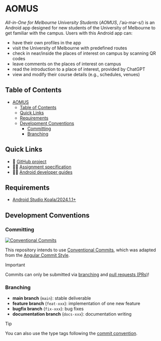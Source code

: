 # AOMUS

_All-in-One for Melbourne University Students_ (_AOMUS_, /ˈau̇-mər-s/) is an Android app designed for new students of the University of Melbourne to get familiar with the campus. Users with this Android app can:

- have their own profiles in the app
- visit the University of Melbourne with predefined routes
- check in near/inside the places of interest on campus by scanning QR codes
- leave comments on the places of interest on campus
- read the introduction to a place of interest, provided by ChatGPT
- view and modify their course details (e.g., schedules, venues)

<!-- TOC start (generated with https://github.com/derlin/bitdowntoc) -->

## Table of Contents

- [AOMUS](#aomus)
  - [Table of Contents](#table-of-contents)
  - [Quick Links](#quick-links)
  - [Requirements](#requirements)
  - [Development Conventions](#development-conventions)
    - [Committing](#committing)
    - [Branching](#branching)

<!-- TOC end -->

## Quick Links

- 📅 [GitHub project](https://github.com/users/wille-wang/projects/12)
- 👨‍🎓 [Assignment specification](https://canvas.lms.unimelb.edu.au/courses/183251/assignments/494805)
- 👨‍💻 [Android developer guides](https://developer.android.com/guide)

## Requirements

- [Android Studio Koala/2024.1.1+](https://developer.android.com/studio/releases/past-releases/as-koala-release-notes)

## Development Conventions

### Committing

[![Conventional Commits](https://img.shields.io/badge/Conventional%20Commits-1.0.0-%23FE5196?logo=conventionalcommits&logoColor=white)](https://conventionalcommits.org)

This repository intends to use [Conventional Commits](https://www.conventionalcommits.org/en/), which was adapted from the [Angular Commit Style](https://github.com/angular/angular/blob/22b96b9/CONTRIBUTING.md#commit-message-format).

> [!IMPORTANT]
>
> Commits can only be submitted via [branching](#branching) and [pull requests (PRs)](https://docs.github.com/en/pull-requests/collaborating-with-pull-requests/getting-started/best-practices-for-pull-requests#best-practices-for-creating-pull-requests)!

### Branching

- **main branch** (`main`): stable deliverable
- **feature branch** (`feat-xxx`): implementation of one new feature
- **bugfix branch** (`fix-xxx`): bug fixes
- **documentation branch** (`docs-xxx`): documentation writing

> [!TIP]
> You can also use the type tags following the [commit convention](#committing).
